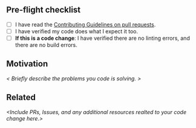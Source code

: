 ## Pre-flight checklist

- [ ] I have read the [Contributing Guidelines on pull requests](https://github.com/9mbs/calendar-widgets/blob/main/CONTRIBUTING.md).
- [ ] I have verified my code does what I expect it too.
- [ ] **If this is a code change**: I have verified there are no linting errors, and there are no build errors.

## Motivation

_< Briefly describe the problems you code is solving. >_

## Related

_<Include PRs, Issues, and any additional resources realted to your code change here.>_
